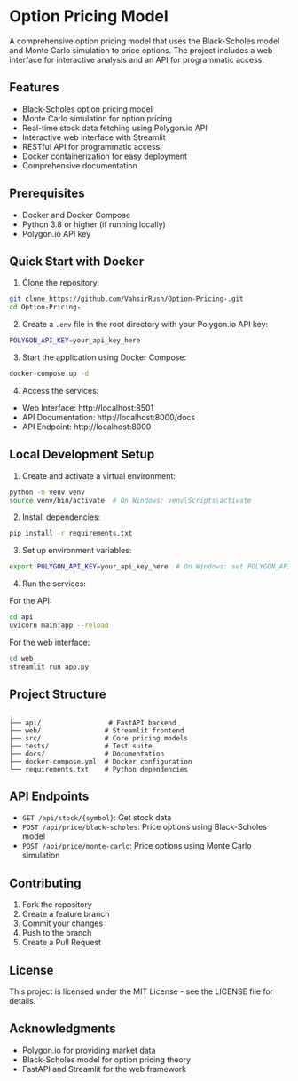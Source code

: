 # Option Pricing Model

A comprehensive option pricing model that uses the Black-Scholes model and Monte Carlo simulation to price options. The project includes a web interface for interactive analysis and an API for programmatic access.

## Features

- Black-Scholes option pricing model
- Monte Carlo simulation for option pricing
- Real-time stock data fetching using Polygon.io API
- Interactive web interface with Streamlit
- RESTful API for programmatic access
- Docker containerization for easy deployment
- Comprehensive documentation

## Prerequisites

- Docker and Docker Compose
- Python 3.8 or higher (if running locally)
- Polygon.io API key

## Quick Start with Docker

1. Clone the repository:
```bash
git clone https://github.com/VahsirRush/Option-Pricing-.git
cd Option-Pricing-
```

2. Create a `.env` file in the root directory with your Polygon.io API key:
```bash
POLYGON_API_KEY=your_api_key_here
```

3. Start the application using Docker Compose:
```bash
docker-compose up -d
```

4. Access the services:
- Web Interface: http://localhost:8501
- API Documentation: http://localhost:8000/docs
- API Endpoint: http://localhost:8000

## Local Development Setup

1. Create and activate a virtual environment:
```bash
python -m venv venv
source venv/bin/activate  # On Windows: venv\Scripts\activate
```

2. Install dependencies:
```bash
pip install -r requirements.txt
```

3. Set up environment variables:
```bash
export POLYGON_API_KEY=your_api_key_here  # On Windows: set POLYGON_API_KEY=your_api_key_here
```

4. Run the services:

For the API:
```bash
cd api
uvicorn main:app --reload
```

For the web interface:
```bash
cd web
streamlit run app.py
```

## Project Structure

```
.
├── api/                 # FastAPI backend
├── web/                # Streamlit frontend
├── src/                # Core pricing models
├── tests/              # Test suite
├── docs/               # Documentation
├── docker-compose.yml  # Docker configuration
└── requirements.txt    # Python dependencies
```

## API Endpoints

- `GET /api/stock/{symbol}`: Get stock data
- `POST /api/price/black-scholes`: Price options using Black-Scholes model
- `POST /api/price/monte-carlo`: Price options using Monte Carlo simulation

## Contributing

1. Fork the repository
2. Create a feature branch
3. Commit your changes
4. Push to the branch
5. Create a Pull Request

## License

This project is licensed under the MIT License - see the LICENSE file for details.

## Acknowledgments

- Polygon.io for providing market data
- Black-Scholes model for option pricing theory
- FastAPI and Streamlit for the web framework 
